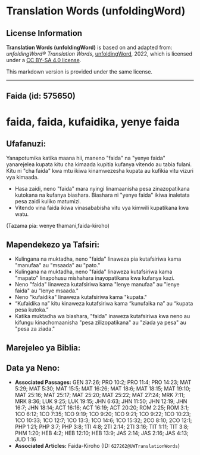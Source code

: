 # Translation Words (unfoldingWord)

## License Information

**Translation Words (unfoldingWord)** is based on and adapted from: _unfoldingWord® Translation Words_, [unfoldingWord](https://unfoldingword.org/utw), 2022, which is licensed under a [CC BY-SA 4.0 license](https://creativecommons.org/licenses/by-sa/4.0/legalcode.en).

This markdown version is provided under the same license.



--------------------------------

## Faida (id: 575650)

faida, faida, kufaidika, yenye faida
====================================

Ufafanuzi:
----------

Yanapotumika katika maana hii, maneno "faida" na "yenye faida" yanarejelea kupata kitu cha kimaada kupitia kufanya vitendo au tabia fulani. Kitu ni "cha faida" kwa mtu ikiwa kinamwezesha kupata au kufikia vitu vizuri vya kimaada.

* Hasa zaidi, neno "faida" mara nyingi linamaanisha pesa zinazopatikana kutokana na kufanya biashara. Biashara ni "yenye faida" ikiwa inaletata pesa zaidi kuliko matumizi.
* Vitendo vina faida ikiwa vinasababisha vitu vya kimwili kupatikana kwa watu.

(Tazama pia: wenye thamani,faida\-kiroho)

Mapendekezo ya Tafsiri:
-----------------------

* Kulingana na muktadha, neno "faida" linaweza pia kutafsiriwa kama "manufaa" au "msaada" au "pato."
* Kulingana na muktadha, neno "faida" linaweza kutafsiriwa kama "mapato" linapohusu mishahara inayopatikana kwa kufanya kazi.
* Neno "faida" linaweza kutafsiriwa kama "lenye manufaa" au "lenye faida" au "lenye msaada."
* Neno "kufaidika" linaweza kutafsiriwa kama "kupata."
* “Kufaidika na” kitu kinaweza kutafsiriwa kama “kunufaika na” au “kupata pesa kutoka.”
* Katika muktadha wa biashara, "faida" inaweza kutafsiriwa kwa neno au kifungu kinachomaanisha "pesa zilizopatikana" au "ziada ya pesa" au "pesa za ziada."

Marejeleo ya Biblia:
--------------------

Data ya Neno:
-------------

* **Associated Passages:** GEN 37:26; PRO 10:2; PRO 11:4; PRO 14:23; MAT 5:29; MAT 5:30; MAT 15:5; MAT 16:26; MAT 18:6; MAT 18:15; MAT 19:10; MAT 25:16; MAT 25:17; MAT 25:20; MAT 25:22; MAT 27:24; MRK 7:11; MRK 8:36; LUK 9:25; LUK 19:15; JHN 6:63; JHN 11:50; JHN 12:19; JHN 16:7; JHN 18:14; ACT 16:16; ACT 16:19; ACT 20:20; ROM 2:25; ROM 3:1; 1CO 6:12; 1CO 7:35; 1CO 9:19; 1CO 9:20; 1CO 9:21; 1CO 9:22; 1CO 10:23; 1CO 10:33; 1CO 12:7; 1CO 13:3; 1CO 14:6; 1CO 15:32; 2CO 8:10; 2CO 12:1; PHP 1:21; PHP 3:7; PHP 3:8; 1TI 4:8; 2TI 2:14; 2TI 3:16; TIT 1:11; TIT 3:8; PHM 1:20; HEB 4:2; HEB 12:10; HEB 13:9; JAS 2:14; JAS 2:16; JAS 4:13; JUD 1:16
* **Associated Articles:** Faida-Kiroho (ID: `627262@UWTranslationWords`)

